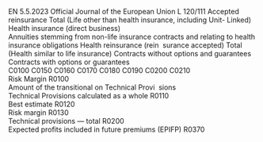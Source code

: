 EN  5.5.2023 Official Journal of the European Union L 120/111
 Accepted 
reinsurance  Total (Life 
other than 
health 
insurance, 
including 
Unit- 
Linked)  Health insurance (direct business)  
Annuities stemming from 
non-life insurance contracts 
and relating to health 
insurance obligations  Health 
reinsurance 
(rein ­
surance 
accepted)  Total 
(Health 
similar to 
life 
insurance)  Contracts 
without 
options and 
guarantees  Contracts 
with 
options or 
guarantees  
C0100  C0150  C0160  C0170  C0180  C0190  C0200  C0210  
Risk Margin  R0100  
Amount of the transitional on Technical Provi ­
sions  
Technical Provisions calculated as a whole  R0110  
Best estimate  R0120  
Risk margin  R0130  
Technical provisions — total  R0200  
Expected profits included in future premiums 
(EPIFP)  R0370